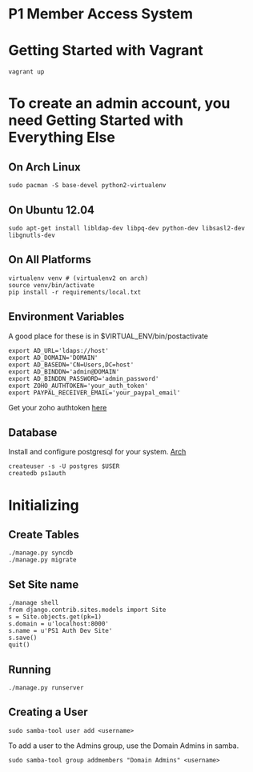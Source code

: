 P1 Member Access System
========================

Getting Started with Vagrant
===============

    vagrant up
    
To create an admin account, you need 
Getting Started with Everything Else
===============

On Arch Linux
-------------

    sudo pacman -S base-devel python2-virtualenv

On Ubuntu 12.04
---------------

    sudo apt-get install libldap-dev libpq-dev python-dev libsasl2-dev libgnutls-dev

On All Platforms
----------------

    virtualenv venv # (virtualenv2 on arch)
    source venv/bin/activate
    pip install -r requirements/local.txt

Environment Variables
---------------------
A good place for these is in $VIRTUAL_ENV/bin/postactivate

    export AD_URL='ldaps://host'
    export AD_DOMAIN='DOMAIN'
    export AD_BASEDN='CN=Users,DC=host'
    export AD_BINDDN='admin@DOMAIN'
    export AD_BINDDN_PASSWORD='admin_password'
    export ZOHO_AUTHTOKEN='your_auth_token'
    export PAYPAL_RECEIVER_EMAIL='your_paypal_email'

    
Get your zoho authtoken [here](https://accounts.zoho.com/apiauthtoken/create?SCOPE=ZohoCRM/crmapi)

Database
--------

Install and configure postgresql for your system.
[Arch](https://wiki.archlinux.org/index.php/PostgreSQL)

    createuser -s -U postgres $USER
    createdb ps1auth



Initializing
============

Create Tables
-------------

    ./manage.py syncdb
    ./manage.py migrate

Set Site name
-------------

    ./manage shell
    from django.contrib.sites.models import Site
    s = Site.objects.get(pk=1)
    s.domain = u'localhost:8000'
    s.name = u'PS1 Auth Dev Site'
    s.save()
    quit()
    
Running
-------

    ./manage.py runserver
    
    
Creating a User
---------------

    sudo samba-tool user add <username>

To add a user to the Admins group, use the Domain Admins in samba.

    sudo samba-tool group addmembers "Domain Admins" <username>
    

    


